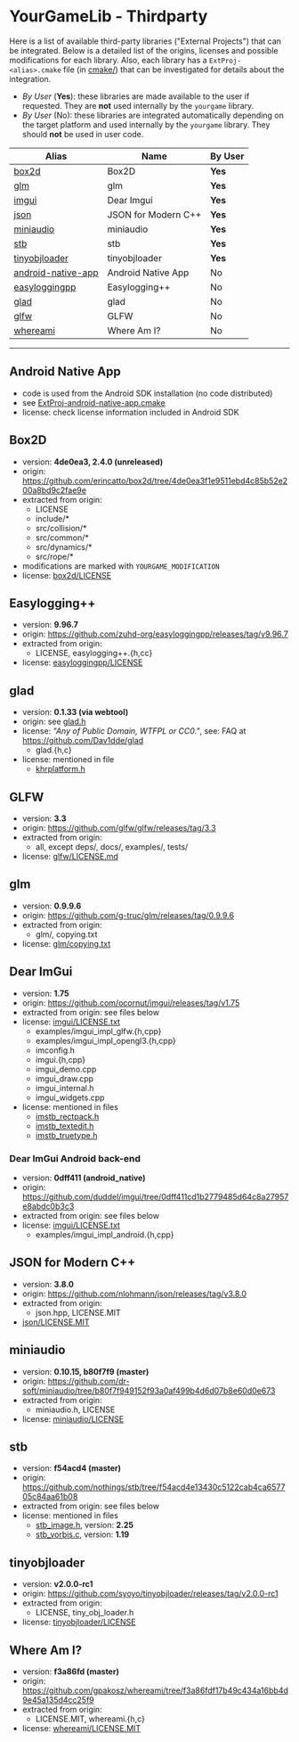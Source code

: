 # YourGameLib - Thirdparty

Here is a list of available third-party libraries ("External Projects") that can be integrated. Below is a detailed list of the origins, licenses and possible modifications for each library. Also, each library has a `ExtProj-<alias>.cmake` file (in [cmake/](../cmake)) that can be investigated for details about the integration.

-   _By User_ (**Yes**): these libraries are made available to the user if requested. They are **not** used internally by the `yourgame` library.
-   _By User_ (No): these libraries are integrated automatically depending on the target platform and used internally by the `yourgame` library. They should **not** be used in user code.

| Alias                                     | Name                | By User |
| ----------------------------------------- | ------------------- | ------- |
| [box2d](#box2d)                           | Box2D               | **Yes** |
| [glm](#glm)                               | glm                 | **Yes** |
| [imgui](#dear-imgui)                      | Dear Imgui          | **Yes** |
| [json](#json-for-modern-c++)              | JSON for Modern C++ | **Yes** |
| [miniaudio](#miniaudio)                   | miniaudio           | **Yes** |
| [stb](#stb)                               | stb                 | **Yes** |
| [tinyobjloader](#tinyobjloader)           | tinyobjloader       | **Yes** |
| [android-native-app](#android-native-app) | Android Native App  | No      |
| [easyloggingpp](#easylogging)             | Easylogging++       | No      |
| [glad](#glad)                             | glad                | No      |
| [glfw](#glfw)                             | GLFW                | No      |
| [whereami](#where-am-i)                   | Where Am I?         | No      |

* * *

## Android Native App

-   code is used from the Android SDK installation (no code distributed)
-   see [ExtProj-android-native-app.cmake](../cmake/ExtProj-android-native-app.cmake)
-   license: check license information included in Android SDK

## Box2D

-   version: **4de0ea3, 2.4.0 (unreleased)**
-   origin: <https://github.com/erincatto/box2d/tree/4de0ea3f1e9511ebd4c85b52e200a8bd9c2fae9e>
-   extracted from origin:
    -   LICENSE
    -   include/*
    -   src/collision/*
    -   src/common/*
    -   src/dynamics/*
    -   src/rope/*
-   modifications are marked with `YOURGAME_MODIFICATION`
-   license: [box2d/LICENSE](box2d/LICENSE)

## Easylogging++

-   version: **9.96.7**
-   origin: <https://github.com/zuhd-org/easyloggingpp/releases/tag/v9.96.7>
-   extracted from origin:
    -   LICENSE, easylogging++.{h,cc}
-   license: [easyloggingpp/LICENSE](easyloggingpp/LICENSE)

## glad

-   version: **0.1.33 (via webtool)**
-   origin: see [glad.h](glad-gl3.3-core/include/glad/glad.h) 
-   license: _"Any of Public Domain, WTFPL or CC0."_, see: FAQ at <https://github.com/Dav1dde/glad>
    -   glad.{h,c}
-   license: mentioned in file
    -   [khrplatform.h](glad-gl3.3-core/include/KHR/khrplatform.h)

## GLFW

-   version: **3.3**
-   origin: <https://github.com/glfw/glfw/releases/tag/3.3>
-   extracted from origin:
    -   all, except deps/, docs/, examples/, tests/
-   license: [glfw/LICENSE.md](glfw/LICENSE.md)

## glm

-   version: **0.9.9.6**
-   origin: <https://github.com/g-truc/glm/releases/tag/0.9.9.6>
-   extracted from origin:
    -   glm/, copying.txt
-   license: [glm/copying.txt](glm/copying.txt)

## Dear ImGui

-   version: **1.75**
-   origin: <https://github.com/ocornut/imgui/releases/tag/v1.75>
-   extracted from origin: see files below
-   license: [imgui/LICENSE.txt](imgui/LICENSE.txt)
    -   examples/imgui_impl_glfw.{h,cpp}
    -   examples/imgui_impl_opengl3.{h,cpp}
    -   imconfig.h
    -   imgui.{h,cpp}
    -   imgui_demo.cpp
    -   imgui_draw.cpp
    -   imgui_internal.h
    -   imgui_widgets.cpp
-   license: mentioned in files
    -   [imstb_rectpack.h](imgui/imstb_rectpack.h)
    -   [imstb_textedit.h](imgui/imstb_textedit.h)
    -   [imstb_truetype.h](imgui/imstb_truetype.h)

### Dear ImGui Android back-end

-   version: **0dff411 (android_native)**
-   origin: <https://github.com/duddel/imgui/tree/0dff411cd1b2779485d64c8a27957e8abdc0b3c3>
-   extracted from origin: see files below
-   license: [imgui/LICENSE.txt](imgui/LICENSE.txt)
    -   examples/imgui_impl_android.{h,cpp}

## JSON for Modern C++

-   version: **3.8.0**
-   origin: <https://github.com/nlohmann/json/releases/tag/v3.8.0>
-   extracted from origin:
    -   json.hpp, LICENSE.MIT
-   [json/LICENSE.MIT](json/LICENSE.MIT)

## miniaudio

-   version: **0.10.15, b80f7f9 (master)**
-   origin: <https://github.com/dr-soft/miniaudio/tree/b80f7f949152f93a0af499b4d6d07b8e60d0e673>
-   extracted from origin:
    -   miniaudio.h, LICENSE
-   license: [miniaudio/LICENSE](miniaudio/LICENSE)

## stb

-   version: **f54acd4 (master)**
-   origin: <https://github.com/nothings/stb/tree/f54acd4e13430c5122cab4ca657705c84aa61b08>
-   extracted from origin: see files below
-   license: mentioned in files
    -   [stb_image.h](stb/stb_image.h), version: **2.25**
    -   [stb_vorbis.c](stb/stb_vorbis.c), version: **1.19**

## tinyobjloader

-   version: **v2.0.0-rc1**
-   origin: <https://github.com/syoyo/tinyobjloader/releases/tag/v2.0.0-rc1>
-   extracted from origin:
    -   LICENSE, tiny_obj_loader.h
-   license: [tinyobjloader/LICENSE](tinyobjloader/LICENSE)

## Where Am I?

-   version: **f3a86fd (master)**
-   origin: <https://github.com/gpakosz/whereami/tree/f3a86fdf17b49c434a16bb4d9e45a135d4cc25f9>
-   extracted from origin:
    -   LICENSE.MIT, whereami.{h,c}
-   license: [whereami/LICENSE.MIT](whereami/LICENSE.MIT)
